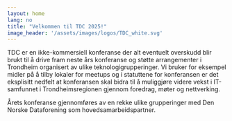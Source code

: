 ```yaml
---
layout: home
lang: no
title: "Velkommen til TDC 2025!"
image_header: '/assets/images/logos/TDC_white.svg'
---
```


TDC er en ikke-kommersiell konferanse der alt eventuelt overskudd blir brukt til å drive fram neste års konferanse og støtte arrangementer i Trondheim organisert av ulike teknologigrupperinger. Vi bruker for eksempel midler på å tilby lokaler for meetups og i statuttene for konferansen er det eksplisitt nedfelt at konferansen skal bidra til å muliggjøre videre vekst i IT-samfunnet i Trondheimsregionen gjennom foredrag, møter og nettverking.

Årets konferanse gjennomføres av en rekke ulike grupperinger med Den Norske Dataforening som hovedsamarbeidspartner.